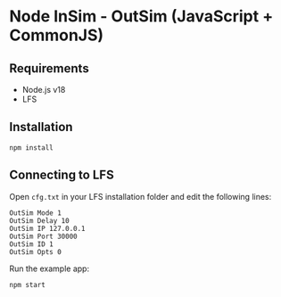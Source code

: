 # Node InSim - OutSim (JavaScript + CommonJS)

## Requirements

- Node.js v18
- LFS

## Installation

```shell
npm install
```

## Connecting to LFS

Open `cfg.txt` in your LFS installation folder and edit the following lines:

```
OutSim Mode 1
OutSim Delay 10
OutSim IP 127.0.0.1
OutSim Port 30000
OutSim ID 1
OutSim Opts 0
```

Run the example app:

```shell
npm start
```
